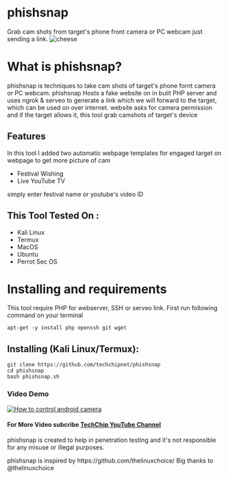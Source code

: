 # phishsnap
Grab cam shots from target's phone front camera or PC webcam just sending a link.
![cheese](https://techchip.net/wp-content/uploads/2020/04/phishsnap.jpg)

# What is phishsnap?
<p>phishsnap is techniques to take cam shots of target's phone fornt camera or PC webcam. phishsnap Hosts a fake website on in built PHP server and uses ngrok & serveo to generate a link which we will forward to the target, which can be used on over internet. website asks for camera permission and if the target allows it, this tool grab camshots of target's device</p>

## Features
<p>In this tool I added two automatic webpage templates for engaged target on webpage to get more picture of cam</p>
<ul>
  <li>Festival Wishing</li>
  <li>Live YouTube TV</li>
</ul>
<p>simply enter festival name or youtube's video ID</p>

## This Tool Tested On :
<ul>
  <li>Kali Linux</li>
  <li>Termux</li>
  <li>MacOS</li>
  <li>Ubuntu</li>
  <li>Perrot Sec OS</li>
</ul>

# Installing and requirements
<p>This tool require PHP for webserver, SSH or serveo link. First run following command on your terminal</p>

```
apt-get -y install php openssh git wget
```

## Installing (Kali Linux/Termux):

```
git clone https://github.com/techchipnet/phishsnap
cd phishsnap
bash phishsnap.sh
```
### Video Demo
[![How to control android camera](https://img.youtube.com/vi/G_nNHrWwCOM/0.jpg)](https://www.youtube.com/watch?v=G_nNHrWwCOM)
#### For More Video subcribe <a href="http://youtube.com/techchipnet">TechChip YouTube Channel</a>
<p>phishsnap is created to help in penetration testing and it's not responsible for any misuse or illegal purposes.</p>
<p>phishsnap is inspired by https://github.com/thelinuxchoice/ Big thanks to @thelinuxchoice</p>
